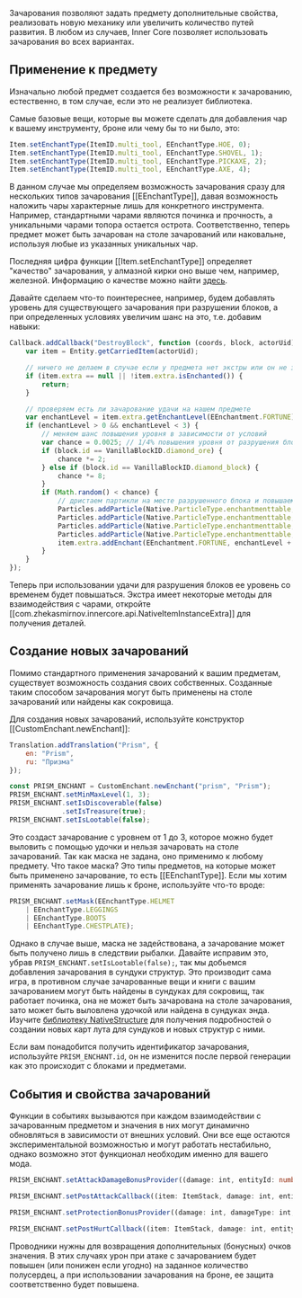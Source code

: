 Зачарования позволяют задать предмету дополнительные свойства, реализовать новую механику или увеличить количество путей развития. В любом из случаев, Inner Core позволяет использовать зачарования во всех вариантах.

## Применение к предмету

Изначально любой предмет создается без возможности к зачарованию, естественно, в том случае, если это не реализует библиотека.

Самые базовые вещи, которые вы можете сделать для добавления чар к вашему инструменту, броне или чему бы то ни было, это:

```js
Item.setEnchantType(ItemID.multi_tool, EEnchantType.HOE, 0);
Item.setEnchantType(ItemID.multi_tool, EEnchantType.SHOVEL, 1);
Item.setEnchantType(ItemID.multi_tool, EEnchantType.PICKAXE, 2);
Item.setEnchantType(ItemID.multi_tool, EEnchantType.AXE, 4);
```

В данном случае мы определяем возможность зачарования сразу для нескольких типов зачарования [[EEnchantType]], давая возможность наложить чары характерные лишь для конкретного инструмента. Например, стандартными чарами являются починка и прочность, а уникальными чарами топора остается острота. Соответственно, теперь предмет может быть зачарован на столе зачарований или наковальне, используя любые из указанных уникальных чар.

Последняя цифра функции [[Item.setEnchantType]] определяет "качество" зачарования, у алмазной кирки оно выше чем, например, железной. Информацию о качестве можно найти [здесь](TODO).

Давайте сделаем что-то поинтереснее, например, будем добавлять уровень для существующего зачарования при разрушении блоков, а при определенных условиях увеличим шанс на это, т.е. добавим навыки:

```js
Callback.addCallback("DestroyBlock", function (coords, block, actorUid) {
    var item = Entity.getCarriedItem(actorUid);

    // ничего не делаем в случае если у предмета нет экстры или он не зачарован
    if (item.extra == null || !item.extra.isEnchanted()) {
        return;
    }

    // проверяем есть ли зачарование удачи на нашем предмете
    var enchantLevel = item.extra.getEnchantLevel(EEnchantment.FORTUNE);
    if (enchantLevel > 0 && enchantLevel < 3) {
        // меняем шанс повышения уровня в зависимости от условий
        var chance = 0.0025; // 1/4% повышения уровня от разрушения блока
        if (block.id == VanillaBlockID.diamond_ore) {
            chance *= 2;
        } else if (block.id == VanillaBlockID.diamond_block) {
            chance *= 8;
        }
        if (Math.random() < chance) {
            // дристаем партикли на месте разрушенного блока и повышаем уровень
            Particles.addParticle(Native.ParticleType.enchantmenttable, coords.x - 0.25, coords.y, coords.z - 0.25, 0, 0, 0);
            Particles.addParticle(Native.ParticleType.enchantmenttable, coords.x + 0.25, coords.y, coords.z - 0.25, 0, 0, 0);
            Particles.addParticle(Native.ParticleType.enchantmenttable, coords.x - 0.25, coords.y, coords.z + 0.25, 0, 0, 0);
            Particles.addParticle(Native.ParticleType.enchantmenttable, coords.x + 0.25, coords.y, coords.z + 0.25, 0, 0, 0);
            item.extra.addEnchant(EEnchantment.FORTUNE, enchantLevel + 1);
        }
    }
});
```

Теперь при использовании удачи для разрушения блоков ее уровень со временем будет повышаться. Экстра имеет некоторые методы для взаимодействия с чарами, откройте [[com.zhekasmirnov.innercore.api.NativeItemInstanceExtra]] для получения деталей.

## Создание новых зачарований

Помимо стандартного применения зачарований к вашим предметам, существует возможность создания своих собственных. Созданные таким способом зачарования могут быть применены на столе зачарований или найдены как сокровища.

Для создания новых зачарований, используйте конструктор [[CustomEnchant.newEnchant]]:

```js
Translation.addTranslation("Prism", {
    en: "Prism",
    ru: "Призма"
});

const PRISM_ENCHANT = CustomEnchant.newEnchant("prism", "Prism");
PRISM_ENCHANT.setMinMaxLevel(1, 3);
PRISM_ENCHANT.setIsDiscoverable(false)
             .setIsTreasure(true);
PRISM_ENCHANT.setIsLootable(false);
```

Это создаст зачарование с уровнем от 1 до 3, которое можно будет выловить с помощью удочки и нельзя зачаровать на столе зачарований. Так как маска не задана, оно применимо к любому предмету. Что такое маска? Это типы предметов, на которые может быть применено зачарование, то есть [[EEnchantType]]. Если мы хотим применять зачарование лишь к броне, используйте что-то вроде:

```js
PRISM_ENCHANT.setMask(EEnchantType.HELMET
    | EEnchantType.LEGGINGS
    | EEnchantType.BOOTS
    | EEnchantType.CHESTPLATE);
```

Однако в случае выше, маска не задействована, а зачарование может быть получено лишь в следствии рыбалки. Давайте исправим это, убрав `PRISM_ENCHANT.setIsLootable(false);`, так мы добьемся добавления зачарования в сундуки структур. Это производит сама игра, в противном случае зачарованные вещи и книги с вашим зачарованием могут быть найдены в сундуках для сокровищ, так работает починка, она не может быть зачарована на столе зачарования, зато может быть выловлена удочкой или найдена в сундуках энда. Изучите [библиотеку NativeStructure](/ru/lib/NativeStructure) для получения подробностей о создании новых карт лута для сундуков и новых структур с ними.

Если вам понадобится получить идентификатор зачарования, используйте `PRISM_ENCHANT.id`, он не изменится после первой генерации как это происходит с блоками и предметами.

## События и свойства зачарований

Функции в событиях вызываются при каждом взаимодействии с зачарованным предметом и значения в них могут динамично обновляться в зависимости от внешних условий. Они все еще остаются экспериментальной возможностью и могут работать нестабильно, однако возможно этот функционал необходим именно для вашего мода.

```ts
PRISM_ENCHANT.setAttackDamageBonusProvider((damage: int, entityId: number) => float);
```

```ts
PRISM_ENCHANT.setPostAttackCallback((item: ItemStack, damage: int, entityId1: number, entityId2: number) => void);
```

```ts
PRISM_ENCHANT.setProtectionBonusProvider((damage: int, damageType: int, entityId: number) => float);
```

```ts
PRISM_ENCHANT.setPostHurtCallback((item: ItemStack, damage: int, entityId1: number, entityId2: number) => void);
```

Проводники нужны для возвращения дополнительных (бонусных) очков значения. В этих случаях урон при атаке с зачарованием будет повышен (или понижен если угодно) на заданное количество полусердец, а при использовании зачарования на броне, ее защита соответственно будет повышена.
